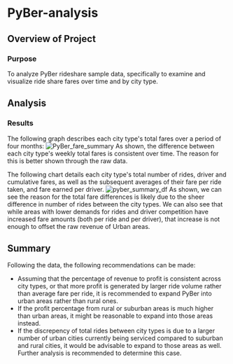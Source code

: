 # PyBer-analysis

## Overview of Project

### Purpose
To analyze PyBer rideshare sample data, specifically to examine and visualize ride share fares over time and by city type. 

## Analysis

### Results
The following graph describes each city type's total fares over a period of four months:
![PyBer_fare_summary](resources/PyBer_fare_summary.PNG)
As shown, the difference between each city type's weekly total fares is consistent over time. The reason for this is better shown through the raw data. 

The following chart details each city type's total number of rides, driver and cumulative fares, as well as the subsequent averages of their fare per ride taken, and fare earned per driver. 
![pyber_summary_df](resources/pyber_summary_df.PNG)
As shown, we can see the reason for the total fare differences is likely due to the sheer difference in number of rides between the city types. We can also see that while areas with lower demands for rides and driver competition have increased fare amounts (both per ride and per driver), that increase is not enough to offset the raw revenue of Urban areas. 

## Summary
Following the data, the following recommendations can be made:
- Assuming that the percentage of revenue to profit is consistent across city types, or that more profit is generated by larger ride volume rather than average fare per ride, it is recommended to expand PyBer into urban areas rather than rural ones. 
- If the profit percentage from rural or suburban areas is much higher than urban areas, it might be reasonable to expand into those areas instead. 
- If the discrepency of total rides between city types is due to a larger number of urban cities currently being serviced compared to suburban and rural cities, it would be advisable to expand to those areas as well. Further analysis is recommended to determine this case. 
